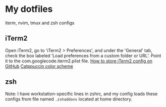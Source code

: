 # My dotfiles

iterm, nvim, tmux and zsh configs

## iTerm2
Open iTerm2, go to 'iTerm2 > Preferences', and under the 'General' tab, check the box labeled ‘Load preferences from a custom folder or URL’. Point it to the com.googlecode.iterm2.plist file.
[How to store iTerm2 config on GitHub](https://atlassc.net/2023/11/14/syncing-iterm2-preferences-and-profiles-using-git)
[Catppuccin color scheme](https://github.com/catppuccin/iterm)

## zsh
Note: I have workstation-specific lines in zshrc, and my config loads these configs from file named `.zshaddons` located at home directory.
